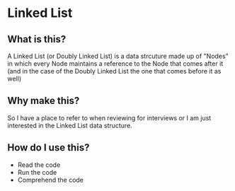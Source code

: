 # Linked List

## What is this?

A Linked List (or Doubly Linked List) is a data strcuture made up of "Nodes" in which every Node maintains a reference to the Node that comes after it (and in the case of the Doubly Linked List the one that comes before it as well)

## Why make this?

So I have a place to refer to when reviewing for interviews or I am just interested in the Linked List data structure.

## How do I use this?

- Read the code 
- Run the code 
- Comprehend the code